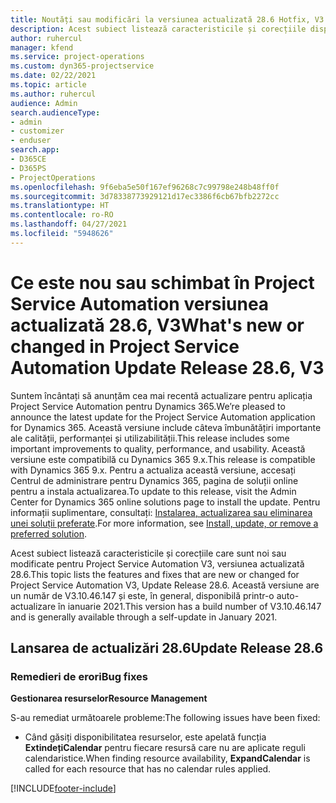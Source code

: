 ```yaml
---
title: Noutăți sau modificări la versiunea actualizată 28.6 Hotfix, V3 în Project Service Automation
description: Acest subiect listează caracteristicile și corecțiile disponibile în versiunea actualizată 28.6 Hotfix, V3 pentru Project Service Automation.
author: ruhercul
manager: kfend
ms.service: project-operations
ms.custom: dyn365-projectservice
ms.date: 02/22/2021
ms.topic: article
ms.author: ruhercul
audience: Admin
search.audienceType:
- admin
- customizer
- enduser
search.app:
- D365CE
- D365PS
- ProjectOperations
ms.openlocfilehash: 9f6eba5e50f167ef96268c7c99798e248b48ff0f
ms.sourcegitcommit: 3d78338773929121d17ec3386f6cb67bfb2272cc
ms.translationtype: HT
ms.contentlocale: ro-RO
ms.lasthandoff: 04/27/2021
ms.locfileid: "5948626"
---
```

# <a name="whats-new-or-changed-in-project-service-automation-update-release-286-v3"></a><span data-ttu-id="b44b4-103">Ce este nou sau schimbat în Project Service Automation versiunea actualizată 28.6, V3</span><span class="sxs-lookup"><span data-stu-id="b44b4-103">What's new or changed in Project Service Automation Update Release 28.6, V3</span></span>

<span data-ttu-id="b44b4-104">Suntem încântați să anunțăm cea mai recentă actualizare pentru aplicația Project Service Automation pentru Dynamics 365.</span><span class="sxs-lookup"><span data-stu-id="b44b4-104">We’re pleased to announce the latest update for the Project Service Automation application for Dynamics 365.</span></span> <span data-ttu-id="b44b4-105">Această versiune include câteva îmbunătățiri importante ale calității, performanței și utilizabilității.</span><span class="sxs-lookup"><span data-stu-id="b44b4-105">This release includes some important improvements to quality, performance, and usability.</span></span> <span data-ttu-id="b44b4-106">Această versiune este compatibilă cu Dynamics 365 9.x.</span><span class="sxs-lookup"><span data-stu-id="b44b4-106">This release is compatible with Dynamics 365 9.x.</span></span> <span data-ttu-id="b44b4-107">Pentru a actualiza această versiune, accesați Centrul de administrare pentru Dynamics 365, pagina de soluții online pentru a instala actualizarea.</span><span class="sxs-lookup"><span data-stu-id="b44b4-107">To update to this release, visit the Admin Center for Dynamics 365 online solutions page to install the update.</span></span> <span data-ttu-id="b44b4-108">Pentru informații suplimentare, consultați: [Instalarea, actualizarea sau eliminarea unei soluții preferate](/power-platform/admin/install-remove-preferred-solution).</span><span class="sxs-lookup"><span data-stu-id="b44b4-108">For more information, see [Install, update, or remove a preferred solution](/power-platform/admin/install-remove-preferred-solution).</span></span>

<span data-ttu-id="b44b4-109">Acest subiect listează caracteristicile și corecțiile care sunt noi sau modificate pentru Project Service Automation V3, versiunea actualizată 28.6.</span><span class="sxs-lookup"><span data-stu-id="b44b4-109">This topic lists the features and fixes that are new or changed for Project Service Automation V3, Update Release 28.6.</span></span> <span data-ttu-id="b44b4-110">Această versiune are un număr de V3.10.46.147 și este, în general, disponibilă printr-o auto-actualizare în ianuarie 2021.</span><span class="sxs-lookup"><span data-stu-id="b44b4-110">This version has a build number of V3.10.46.147 and is generally available through a self-update in January 2021.</span></span>

## <a name="update-release-286"></a><span data-ttu-id="b44b4-111">Lansarea de actualizări 28.6</span><span class="sxs-lookup"><span data-stu-id="b44b4-111">Update Release 28.6</span></span>

### <a name="bug-fixes"></a><span data-ttu-id="b44b4-112">Remedieri de erori</span><span class="sxs-lookup"><span data-stu-id="b44b4-112">Bug fixes</span></span>


<span data-ttu-id="b44b4-113">**Gestionarea resurselor**</span><span class="sxs-lookup"><span data-stu-id="b44b4-113">**Resource Management**</span></span>

<span data-ttu-id="b44b4-114">S-au remediat următoarele probleme:</span><span class="sxs-lookup"><span data-stu-id="b44b4-114">The following issues have been fixed:</span></span>

- <span data-ttu-id="b44b4-115">Când găsiți disponibilitatea resurselor, este apelată funcția **ExtindețiCalendar** pentru fiecare resursă care nu are aplicate reguli calendaristice.</span><span class="sxs-lookup"><span data-stu-id="b44b4-115">When finding resource availability, **ExpandCalendar** is called for each resource that has no calendar rules applied.</span></span>


[!INCLUDE[footer-include](../includes/footer-banner.md)]